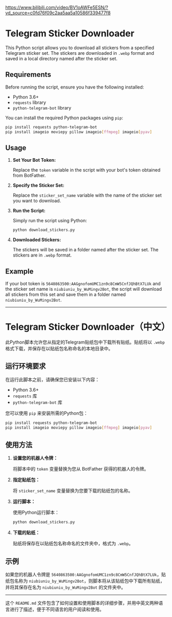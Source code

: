 https://www.bilibili.com/video/BV1oAWFe5ESN/?vd_source=c0fd76f09c2aa5aa5a10586f339477f8

# Telegram Sticker Downloader

This Python script allows you to download all stickers from a specified Telegram sticker set. The stickers are downloaded in `.webp` format and saved in a local directory named after the sticker set.

## Requirements

Before running the script, ensure you have the following installed:

- Python 3.6+
- `requests` library
- `python-telegram-bot` library

You can install the required Python packages using `pip`:

```bash
pip install requests python-telegram-bot
pip install imageio moviepy pillow imageio[ffmpeg] imageio[pyav]
```

## Usage

1. **Set Your Bot Token:**

   Replace the `token` variable in the script with your bot's token obtained from BotFather.

2. **Specify the Sticker Set:**

   Replace the `sticker_set_name` variable with the name of the sticker set you want to download.

3. **Run the Script:**

   Simply run the script using Python:

   ```bash
   python download_stickers.py
   ```

4. **Downloaded Stickers:**

   The stickers will be saved in a folder named after the sticker set. The stickers are in `.webp` format.

## Example

If your bot token is `5640863500:AAGgnofomUMC1zn9c8CmW5CnfJQhBtX7LUk` and the sticker set name is `niubiuniu_by_WuMingv2Bot`, the script will download all stickers from this set and save them in a folder named `niubiuniu_by_WuMingv2Bot`.

---

# Telegram Sticker Downloader（中文）

此Python脚本允许您从指定的Telegram贴纸包中下载所有贴纸。贴纸将以 `.webp` 格式下载，并保存在以贴纸包名称命名的本地目录中。

## 运行环境要求

在运行此脚本之前，请确保您已安装以下内容：

- Python 3.6+
- `requests` 库
- `python-telegram-bot` 库

您可以使用 `pip` 来安装所需的Python包：

```bash
pip install requests python-telegram-bot
pip install imageio moviepy pillow imageio[ffmpeg] imageio[pyav]
```

## 使用方法

1. **设置您的机器人令牌：**

   将脚本中的 `token` 变量替换为您从 BotFather 获得的机器人的令牌。

2. **指定贴纸包：**

   将 `sticker_set_name` 变量替换为您要下载的贴纸包的名称。

3. **运行脚本：**

   使用Python运行脚本：

   ```bash
   python download_stickers.py
   ```

4. **下载的贴纸：**

   贴纸将保存在以贴纸包名称命名的文件夹中，格式为 `.webp`。

## 示例

如果您的机器人令牌是 `5640863500:AAGgnofomUMC1zn9c8CmW5CnfJQhBtX7LUk`，贴纸包名称为 `niubiuniu_by_WuMingv2Bot`，则脚本将从该贴纸包中下载所有贴纸，并将其保存在名为 `niubiuniu_by_WuMingv2Bot` 的文件夹中。

---

这个 `README.md` 文件包含了如何设置和使用脚本的详细步骤，并用中英文两种语言进行了描述，便于不同语言的用户阅读和使用。

